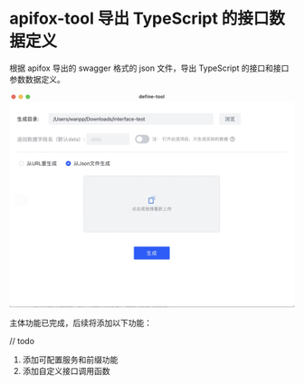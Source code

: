 # apifox-tool 导出 TypeScript 的接口数据定义

根据 apifox 导出的 swagger 格式的 json 文件，导出 TypeScript 的接口和接口参数数据定义。

![预览](/src/assets/images/preview.jpg)

主体功能已完成，后续将添加以下功能：

// todo

1. 添加可配置服务和前缀功能
2. 添加自定义接口调用函数
